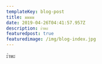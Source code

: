```yaml
---
templateKey: blog-post
title: มมมม
date: 2019-04-26T04:41:57.957Z
description: ะำหะ
featuredpost: true
featuredimage: /img/blog-index.jpg
---
```

ะำหะ
